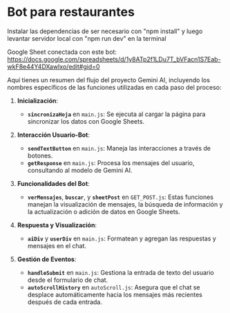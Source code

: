 # Bot para restaurantes
Instalar las dependencias de ser necesario con "npm install" y luego levantar servidor local con "npm run dev" en la terminal

Google Sheet conectada con este bot: https://docs.google.com/spreadsheets/d/1y8ATp2f1LDu7T_bVFacn1S7Eab-wkF8e44Y4DXawIxo/edit#gid=0

Aquí tienes un resumen del flujo del proyecto Gemini AI, incluyendo los nombres específicos de las funciones utilizadas en cada paso del proceso:

1. **Inicialización**:
   - **`sincronizaHoja`** en `main.js`: Se ejecuta al cargar la página para sincronizar los datos con Google Sheets.

2. **Interacción Usuario-Bot**:
   - **`sendTextButton`** en `main.js`: Maneja las interacciones a través de botones.
   - **`getResponse`** en `main.js`: Procesa los mensajes del usuario, consultando al modelo de Gemini AI.

3. **Funcionalidades del Bot**:
   - **`verMensajes`**, **`buscar`**, y **`sheetPost`** en `GET_POST.js`: Estas funciones manejan la visualización de mensajes, la búsqueda de información y la actualización o adición de datos en Google Sheets.

4. **Respuesta y Visualización**:
   - **`aiDiv`** y **`userDiv`** en `main.js`: Formatean y agregan las respuestas y mensajes en el chat.

5. **Gestión de Eventos**:
   - **`handleSubmit`** en `main.js`: Gestiona la entrada de texto del usuario desde el formulario de chat.
   - **`autoScrollHistory`** en `autoScroll.js`: Asegura que el chat se desplace automáticamente hacia los mensajes más recientes después de cada entrada.
